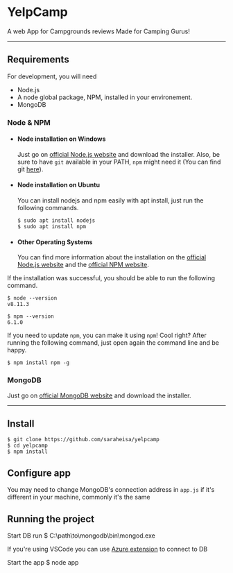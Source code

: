 # YelpCamp

A web App for Campgrounds reviews 
Made for Camping Gurus!

---
## Requirements

For development, you will need 
- Node.js 
- A node global package, NPM, installed in your environement.
- MongoDB

### Node & NPM

- #### Node installation on Windows

  Just go on [official Node.js website](https://nodejs.org/) and download the installer.
Also, be sure to have `git` available in your PATH, `npm` might need it (You can find git [here](https://git-scm.com/)).

- #### Node installation on Ubuntu

  You can install nodejs and npm easily with apt install, just run the following commands.

      $ sudo apt install nodejs
      $ sudo apt install npm

- #### Other Operating Systems
  You can find more information about the installation on the [official Node.js website](https://nodejs.org/) and the [official NPM website](https://npmjs.org/).

If the installation was successful, you should be able to run the following command.

    $ node --version
    v8.11.3

    $ npm --version
    6.1.0

If you need to update `npm`, you can make it using `npm`! Cool right? After running the following command, just open again the command line and be happy.

    $ npm install npm -g

### MongoDB

Just go on [official MongoDB website](https://www.mongodb.com/download-center) and download the installer.

---

## Install

    $ git clone https://github.com/saraheisa/yelpcamp
    $ cd yelpcamp
    $ npm install

## Configure app

You may need to change MongoDB's connection address in `app.js` 
if it's different in your machine, commonly it's the same

## Running the project

Start DB
    run $ C:\path\to\mongodb\bin\mongod.exe

If you're using VSCode you can use [Azure extension]('https://marketplace.visualstudio.com/items?itemName=ms-azuretools.vscode-cosmosdb') to connect to DB

Start the app
    $ node app